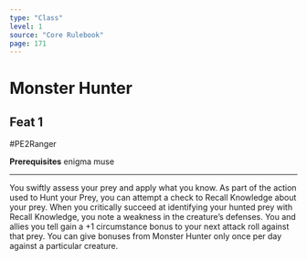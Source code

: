```yaml
---
type: "Class"
level: 1
source: "Core Rulebook"
page: 171
---
```

# Monster Hunter
## Feat 1
#PE2Ranger

**Prerequisites** enigma muse

---
You swiftly assess your prey and apply what you know. As part of the action used to Hunt your Prey, you can attempt a check to Recall Knowledge about your prey. When you critically succeed at identifying your hunted prey with Recall Knowledge, you note a weakness in the creature’s defenses. You and allies you tell gain a +1 circumstance bonus to your next attack roll against that prey. You can give bonuses from Monster Hunter only once per day against a particular creature.
